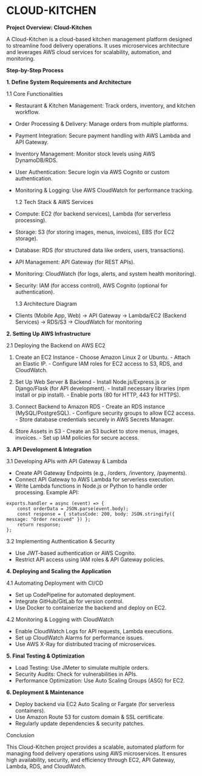 # CLOUD-KITCHEN

**Project Overview: Cloud-Kitchen**

A Cloud-Kitchen is a cloud-based kitchen management platform designed to streamline food delivery operations. It uses microservices architecture and leverages AWS cloud services for scalability, automation, and monitoring.

**Step-by-Step Process**

**1. Define System Requirements and Architecture**

   1.1 Core Functionalities

- Restaurant & Kitchen Management: Track orders, inventory, and kitchen workflow.
- Order Processing & Delivery: Manage orders from multiple platforms.
- Payment Integration: Secure payment handling with AWS Lambda and API Gateway.
- Inventory Management: Monitor stock levels using AWS DynamoDB/RDS.
- User Authentication: Secure login via AWS Cognito or custom authentication.
- Monitoring & Logging: Use AWS CloudWatch for performance tracking.

   1.2 Tech Stack & AWS Services

- Compute: EC2 (for backend services), Lambda (for serverless processing).
- Storage: S3 (for storing images, menus, invoices), EBS (for EC2 storage).
- Database: RDS (for structured data like orders, users, transactions).
- API Management: API Gateway (for REST APIs).
- Monitoring: CloudWatch (for logs, alerts, and system health monitoring).
- Security: IAM (for access control), AWS Cognito (optional for authentication).

   1.3 Architecture Diagram

- Clients (Mobile App, Web) → API Gateway → Lambda/EC2 (Backend Services) → RDS/S3 → CloudWatch for monitoring


**2. Setting Up AWS Infrastructure**
   
   2.1 Deploying the Backend on AWS EC2

   1. Create an EC2 Instance
     - Choose Amazon Linux 2 or Ubuntu.
     - Attach an Elastic IP.
     - Configure IAM roles for EC2 access to S3, RDS, and CloudWatch.

   2. Set Up Web Server & Backend
     - Install Node.js/Express.js or Django/Flask (for API development).
     - Install necessary libraries (npm install or pip install).
     - Enable ports (80 for HTTP, 443 for HTTPS).

   3. Connect Backend to Amazon RDS
     - Create an RDS instance (MySQL/PostgreSQL).
     - Configure security groups to allow EC2 access.
     - Store database credentials securely in AWS Secrets Manager.

   4. Store Assets in S3
     - Create an S3 bucket to store menus, images, invoices.
     - Set up IAM policies for secure access.


**3. API Development & Integration**

   3.1 Developing APIs with API Gateway & Lambda

   - Create API Gateway Endpoints (e.g., /orders, /inventory, /payments).
   - Connect API Gateway to AWS Lambda for serverless execution.
   - Write Lambda functions in Node.js or Python to handle order processing.
   Example API:
```
exports.handler = async (event) => {
    const orderData = JSON.parse(event.body);
    const response = { statusCode: 200, body: JSON.stringify({ message: "Order received" }) };
    return response;
};
```

   3.2 Implementing Authentication & Security

   - Use JWT-based authentication or AWS Cognito.
   - Restrict API access using IAM roles & API Gateway policies.


**4. Deploying and Scaling the Application**

   4.1 Automating Deployment with CI/CD

   - Set up CodePipeline for automated deployment.
   - Integrate GitHub/GitLab for version control.
   - Use Docker to containerize the backend and deploy on EC2.

   4.2 Monitoring & Logging with CloudWatch

   - Enable CloudWatch Logs for API requests, Lambda executions.
   - Set up CloudWatch Alarms for performance issues.
   - Use AWS X-Ray for distributed tracing of microservices.


**5. Final Testing & Optimization**

   - Load Testing: Use JMeter to simulate multiple orders.
   - Security Audits: Check for vulnerabilities in APIs.
   - Performance Optimization: Use Auto Scaling Groups (ASG) for EC2.


**6. Deployment & Maintenance**

   - Deploy backend via EC2 Auto Scaling or Fargate (for serverless containers).
   - Use Amazon Route 53 for custom domain & SSL certificate.
   - Regularly update dependencies & security patches.


Conclusion

This Cloud-Kitchen project provides a scalable, automated platform for managing food delivery operations using AWS microservices. It ensures high availability, security, and efficiency through EC2, API Gateway, Lambda, RDS, and CloudWatch.
